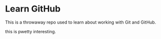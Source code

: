 # Learn GitHub

This is a throwaway repo used to learn about working with Git and GitHub.

this is pwetty interesting.

